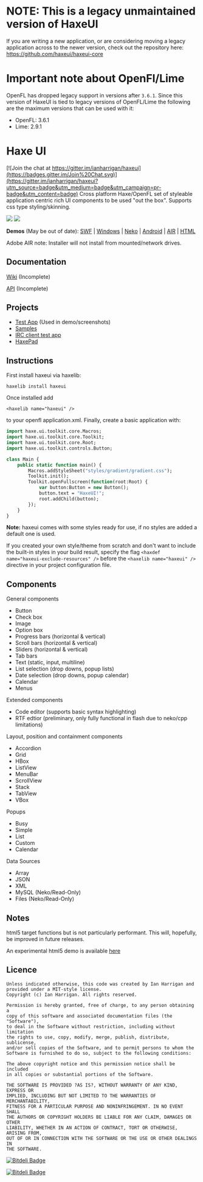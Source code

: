 NOTE: This is a legacy unmaintained version of HaxeUI
================================
If you are writing a new application, or are considering moving a legacy application across to the newer version, check out the repository here: https://github.com/haxeui/haxeui-core

Important note about OpenFl/Lime
================================
OpenFL has dropped legacy support in versions after `3.6.1`. Since this version of HaxeUI is tied to legacy versions of OpenFL/Lime the following are the maximum versions that can be used with it:
- OpenFL: 3.6.1
- Lime: 2.9.1

Haxe UI
================================

[![Join the chat at https://gitter.im/ianharrigan/haxeui](https://badges.gitter.im/Join%20Chat.svg)](https://gitter.im/ianharrigan/haxeui?utm_source=badge&utm_medium=badge&utm_campaign=pr-badge&utm_content=badge)
Cross platform Haxe/OpenFL set of styleable application centric rich UI components to be used "out the box". Supports css type styling/skinning.

<img src="https://raw.github.com/ianharrigan/haxeui-test-app/master/docs/screenshots/main.jpg" />
<img src="https://raw.github.com/ianharrigan/haxeui-test-app/master/docs/screenshots/extended.jpg" />

<b>Demos</b> (May be out of date):
<a href="https://github.com/ianharrigan/haxeui-test-app/blob/master/docs/demo/haxeuitestapp.swf?raw=true">SWF</a> |
<a href="https://github.com/ianharrigan/haxeui-test-app/blob/master/docs/demo/windows/haxeuitestapp.zip?raw=true">Windows</a> |
<a href="https://github.com/ianharrigan/haxeui-test-app/blob/master/docs/demo/neko/haxeuitestapp.zip?raw=true">Neko</a> |
<a href="https://github.com/ianharrigan/haxeui-test-app/blob/master/docs/demo/android/haxeuitestapp.apk?raw=true">Android</a> |
<a href="https://github.com/ianharrigan/haxeui-test-app/blob/master/docs/demo/air/haxeuitestapp.air?raw=true">AIR</a> | <a href="http://haxeui.org/examples/html/showcase/index.html">HTML</a>

Adobe AIR  note: Installer will not install from mounted/network drives.

Documentation
-------------------------
<a href="http://haxeui.org/wiki/en">Wiki</a> (Incomplete)

<a href="http://haxeui.org/docs/api">API</a> (Incomplete)

Projects
-------------------------
 - <a href="https://github.com/ianharrigan/haxeui-test-app">Test App</a> (Used in demo/screenshots)
 - <a href="https://github.com/ianharrigan/haxeui/tree/master/samples">Samples</a>
 - <a href="https://github.com/ianharrigan/hui-irc-threadtest">IRC client test app</a>
 - <a href="https://github.com/ianharrigan/haxe-pad">HaxePad</a>

Instructions
-------------------------
First install haxeui via haxelib:
```
haxelib install haxeui
```

Once installed add
```
<haxelib name="haxeui" />
```
to your openfl application.xml. Finally, create a basic application with:

```haxe
import haxe.ui.toolkit.core.Macros;
import haxe.ui.toolkit.core.Toolkit;
import haxe.ui.toolkit.core.Root;
import haxe.ui.toolkit.controls.Button;

class Main {
	public static function main() {
		Macros.addStyleSheet("styles/gradient/gradient.css");
		Toolkit.init();
		Toolkit.openFullscreen(function(root:Root) {
			var button:Button = new Button();
			button.text = "HaxeUI!";
			root.addChild(button);
		});
	}
}
```

**Note:** haxeui comes with some styles ready for use, if no styles are added a default one is used.

If you created your own style/theme from scratch and don't want to include the built-in styles in your build result, specify the flag `<haxdef name="haxeui-exclude-resources" />` before the `<haxelib name="haxeui" />` directive in your project configuration file.

Components
-------------------------
General components
- Button
- Check box
- Image
- Option box
- Progress bars (horizontal & vertical)
- Scroll bars (horizontal & vertical)
- Sliders (horizontal & vertical)
- Tab bars
- Text (static, input, multiline)
- List selection (drop downs, popup lists)
- Date selection (drop downs, popup calendar)
- Calendar
- Menus

Extended components
 - Code editor (supports basic syntax highlighting)
 - RTF edtior (preliminary, only fully functional in flash due to neko/cpp limitations)

Layout, position and containment components
- Accordion
- Grid
- HBox
- ListView
- MenuBar
- ScrollView
- Stack
- TabView
- VBox

Popups
- Busy
- Simple
- List
- Custom
- Calendar

Data Sources
- Array
- JSON
- XML
- MySQL (Neko/Read-Only)
- Files (Neko/Read-Only)

Notes
-------------------------
html5 target functions but is not particularly performant. This will,
hopefully, be improved in future releases.

An experimental html5 demo is available <a href="http://haxeui.org/examples/html/showcase/index.html">here</a>


Licence
-------------------------
    Unless indicated otherwise, this code was created by Ian Harrigan and
    provided under a MIT-style license.
    Copyright (c) Ian Harrigan. All rights reserved.

    Permission is hereby granted, free of charge, to any person obtaining a
    copy of this software and associated documentation files (the "Software"),
    to deal in the Software without restriction, including without limitation
    the rights to use, copy, modify, merge, publish, distribute, sublicense,
    and/or sell copies of the Software, and to permit persons to whom the
    Software is furnished to do so, subject to the following conditions:

    The above copyright notice and this permission notice shall be included
    in all copies or substantial portions of the Software.

    THE SOFTWARE IS PROVIDED ?AS IS?, WITHOUT WARRANTY OF ANY KIND, EXPRESS OR
    IMPLIED, INCLUDING BUT NOT LIMITED TO THE WARRANTIES OF MERCHANTABILITY,
    FITNESS FOR A PARTICULAR PURPOSE AND NONINFRINGEMENT. IN NO EVENT SHALL
    THE AUTHORS OR COPYRIGHT HOLDERS BE LIABLE FOR ANY CLAIM, DAMAGES OR OTHER
    LIABILITY, WHETHER IN AN ACTION OF CONTRACT, TORT OR OTHERWISE, ARISING FROM,
    OUT OF OR IN CONNECTION WITH THE SOFTWARE OR THE USE OR OTHER DEALINGS IN
    THE SOFTWARE.


[![Bitdeli Badge](https://d2weczhvl823v0.cloudfront.net/ianharrigan/haxeui/trend.png)](https://bitdeli.com/free "Bitdeli Badge")



[![Bitdeli Badge](https://d2weczhvl823v0.cloudfront.net/ianharrigan/haxeui/trend.png)](https://bitdeli.com/free "Bitdeli Badge")

